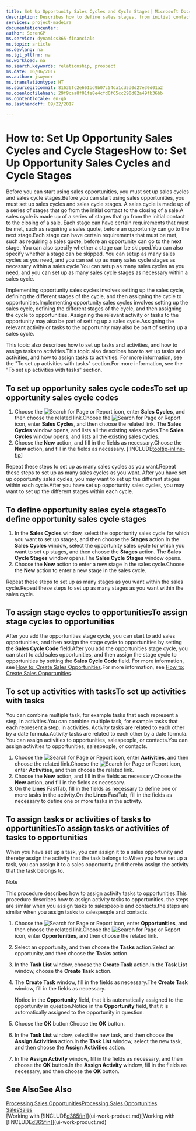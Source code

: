 ```yaml
---
title: Set Up Opportunity Sales Cycles and Cycle Stages| Microsoft Docs
description: Describes how to define sales stages, from initial contact to closing, to create a sales cycle and assign it to opportunities in Financials.
services: project-madeira
documentationcenter: 
author: SorenGP
ms.service: dynamics365-financials
ms.topic: article
ms.devlang: na
ms.tgt_pltfrm: na
ms.workload: na
ms.search.keywords: relationship, prospect
ms.date: 06/06/2017
ms.author: jswymer
ms.translationtype: HT
ms.sourcegitcommit: 81636fc2e661bd9b07c54da1cd5d0d27e30d01a2
ms.openlocfilehash: 29f9caa8f01fe8e4cfd0f65cc290d82a49fb36bb
ms.contentlocale: en-gb
ms.lasthandoff: 09/22/2017

---
```

# <a name="how-to-set-up-opportunity-sales-cycles-and-cycle-stages"></a><span data-ttu-id="88cf1-103">How to: Set Up Opportunity Sales Cycles and Cycle Stages</span><span class="sxs-lookup"><span data-stu-id="88cf1-103">How to: Set Up Opportunity Sales Cycles and Cycle Stages</span></span>
<span data-ttu-id="88cf1-104">Before you can start using sales opportunities, you must set up sales cycles and sales cycle stages.</span><span class="sxs-lookup"><span data-stu-id="88cf1-104">Before you can start using sales opportunities, you must set up sales cycles and sales cycle stages.</span></span> <span data-ttu-id="88cf1-105">A sales cycle is made up of a series of stages that go from the initial contact to the closing of a sale.</span><span class="sxs-lookup"><span data-stu-id="88cf1-105">A sales cycle is made up of a series of stages that go from the initial contact to the closing of a sale.</span></span> <span data-ttu-id="88cf1-106">Each stage can have certain requirements that must be met, such as requiring a sales quote, before an opportunity can go to the next stage.</span><span class="sxs-lookup"><span data-stu-id="88cf1-106">Each stage can have certain requirements that must be met, such as requiring a sales quote, before an opportunity can go to the next stage.</span></span> <span data-ttu-id="88cf1-107">You can also specify whether a stage can be skipped.</span><span class="sxs-lookup"><span data-stu-id="88cf1-107">You can also specify whether a stage can be skipped.</span></span> <span data-ttu-id="88cf1-108">You can setup as many sales cycles as you need, and you can set up as many sales cycle stages as necessary within a sales cycle.</span><span class="sxs-lookup"><span data-stu-id="88cf1-108">You can setup as many sales cycles as you need, and you can set up as many sales cycle stages as necessary within a sales cycle.</span></span>

<span data-ttu-id="88cf1-109">Implementing opportunity sales cycles involves setting up the sales cycle, defining the different stages of the cycle, and then assigning the cycle to opportunities.</span><span class="sxs-lookup"><span data-stu-id="88cf1-109">Implementing opportunity sales cycles involves setting up the sales cycle, defining the different stages of the cycle, and then assigning the cycle to opportunities.</span></span> <span data-ttu-id="88cf1-110">Assigning the relevant activity or tasks to the opportunity may also be part of setting up a sales cycle.</span><span class="sxs-lookup"><span data-stu-id="88cf1-110">Assigning the relevant activity or tasks to the opportunity may also be part of setting up a sales cycle.</span></span>

<span data-ttu-id="88cf1-111">This topic also describes how to set up tasks and activities, and how to assign tasks to activities.</span><span class="sxs-lookup"><span data-stu-id="88cf1-111">This topic also describes how to set up tasks and activities, and how to assign tasks to activities.</span></span> <span data-ttu-id="88cf1-112">For more information, see the "To set up activities with tasks" section.</span><span class="sxs-lookup"><span data-stu-id="88cf1-112">For more information, see the "To set up activities with tasks" section.</span></span>

## <a name="to-set-up-opportunity-sales-cycle-codes"></a><span data-ttu-id="88cf1-113">To set up opportunity sales cycle codes</span><span class="sxs-lookup"><span data-stu-id="88cf1-113">To set up opportunity sales cycle codes</span></span>
1. <span data-ttu-id="88cf1-114">Choose the ![Search for Page or Report](media/ui-search/search_small.png "Search for Page or Report icon") icon, enter **Sales Cycles**, and then choose the related link.</span><span class="sxs-lookup"><span data-stu-id="88cf1-114">Choose the ![Search for Page or Report](media/ui-search/search_small.png "Search for Page or Report icon") icon, enter **Sales Cycles**, and then choose the related link.</span></span> <span data-ttu-id="88cf1-115">The **Sales Cycles** window opens, and lists all the existing sales cycles.</span><span class="sxs-lookup"><span data-stu-id="88cf1-115">The **Sales Cycles** window opens, and lists all the existing sales cycles.</span></span>
2. <span data-ttu-id="88cf1-116">Choose the **New** action, and fill in the fields as necessary.</span><span class="sxs-lookup"><span data-stu-id="88cf1-116">Choose the **New** action, and fill in the fields as necessary.</span></span> [!INCLUDE[tooltip-inline-tip](includes/tooltip-inline-tip_md.md)]

<span data-ttu-id="88cf1-117">Repeat these steps to set up as many sales cycles as you want.</span><span class="sxs-lookup"><span data-stu-id="88cf1-117">Repeat these steps to set up as many sales cycles as you want.</span></span> <span data-ttu-id="88cf1-118">After you have set up opportunity sales cycles, you may want to set up the different stages within each cycle.</span><span class="sxs-lookup"><span data-stu-id="88cf1-118">After you have set up opportunity sales cycles, you may want to set up the different stages within each cycle.</span></span>

## <a name="to-define-opportunity-sales-cycle-stages"></a><span data-ttu-id="88cf1-119">To define opportunity sales cycle stages</span><span class="sxs-lookup"><span data-stu-id="88cf1-119">To define opportunity sales cycle stages</span></span>
1. <span data-ttu-id="88cf1-120">In the **Sales Cycles** window, select the opportunity sales cycle for which you want to set up stages, and then choose the **Stages** action.</span><span class="sxs-lookup"><span data-stu-id="88cf1-120">In the **Sales Cycles** window, select the opportunity sales cycle for which you want to set up stages, and then choose the **Stages** action.</span></span> <span data-ttu-id="88cf1-121">The **Sales Cycle Stages** window opens.</span><span class="sxs-lookup"><span data-stu-id="88cf1-121">The **Sales Cycle Stages** window opens.</span></span>
2. <span data-ttu-id="88cf1-122">Choose the **New** action to enter a new stage in the sales cycle.</span><span class="sxs-lookup"><span data-stu-id="88cf1-122">Choose the **New** action to enter a new stage in the sales cycle.</span></span>

<span data-ttu-id="88cf1-123">Repeat these steps to set up as many stages as you want within the sales cycle.</span><span class="sxs-lookup"><span data-stu-id="88cf1-123">Repeat these steps to set up as many stages as you want within the sales cycle.</span></span>

## <a name="to-assign-stage-cycles-to-opportunities"></a><span data-ttu-id="88cf1-124">To assign stage cycles to opportunities</span><span class="sxs-lookup"><span data-stu-id="88cf1-124">To assign stage cycles to opportunities</span></span>
<span data-ttu-id="88cf1-125">After you add the opportunities stage cycle, you can start to add sales opportunities, and then assign the stage cycle to opportunities by setting the **Sales Cycle Code** field.</span><span class="sxs-lookup"><span data-stu-id="88cf1-125">After you add the opportunities stage cycle, you can start to add sales opportunities, and then assign the stage cycle to opportunities by setting the **Sales Cycle Code** field.</span></span> <span data-ttu-id="88cf1-126">For more information, see [How to: Create Sales Opportunities](marketing-how-create-opportunities.md).</span><span class="sxs-lookup"><span data-stu-id="88cf1-126">For more information, see [How to: Create Sales Opportunities](marketing-how-create-opportunities.md).</span></span>

## <a name="to-set-up-activities-with-tasks"></a><span data-ttu-id="88cf1-127">To set up activities with tasks</span><span class="sxs-lookup"><span data-stu-id="88cf1-127">To set up activities with tasks</span></span>
<span data-ttu-id="88cf1-128">You can combine multiple task, for example tasks that each represent a step, in activities.</span><span class="sxs-lookup"><span data-stu-id="88cf1-128">You can combine multiple task, for example tasks that each represent a step, in activities.</span></span> <span data-ttu-id="88cf1-129">Activity tasks are related to each other by a date formula.</span><span class="sxs-lookup"><span data-stu-id="88cf1-129">Activity tasks are related to each other by a date formula.</span></span> <span data-ttu-id="88cf1-130">You can assign activities to opportunities, salespeople, or contacts.</span><span class="sxs-lookup"><span data-stu-id="88cf1-130">You can assign activities to opportunities, salespeople, or contacts.</span></span>

1. <span data-ttu-id="88cf1-131">Choose the ![Search for Page or Report](media/ui-search/search_small.png "Search for Page or Report icon") icon, enter **Activities**, and then choose the related link.</span><span class="sxs-lookup"><span data-stu-id="88cf1-131">Choose the ![Search for Page or Report](media/ui-search/search_small.png "Search for Page or Report icon") icon, enter **Activities**, and then choose the related link.</span></span>
2. <span data-ttu-id="88cf1-132">Choose the **New** action, and fill in the fields as necessary.</span><span class="sxs-lookup"><span data-stu-id="88cf1-132">Choose the **New** action, and fill in the fields as necessary.</span></span>
3. <span data-ttu-id="88cf1-133">On the **Lines** FastTab, fill in the fields as necessary to define one or more tasks in the activity.</span><span class="sxs-lookup"><span data-stu-id="88cf1-133">On the **Lines** FastTab, fill in the fields as necessary to define one or more tasks in the activity.</span></span>

## <a name="to-assign-tasks-or-activities-of-tasks-to-opportunities"></a><span data-ttu-id="88cf1-134">To assign tasks or activities of tasks to opportunities</span><span class="sxs-lookup"><span data-stu-id="88cf1-134">To assign tasks or activities of tasks to opportunities</span></span>
<span data-ttu-id="88cf1-135">When you have set up a task, you can assign it to a sales opportunity and thereby assign the activity that the task belongs to.</span><span class="sxs-lookup"><span data-stu-id="88cf1-135">When you have set up a task, you can assign it to a sales opportunity and thereby assign the activity that the task belongs to.</span></span>

> [!NOTE]  
>   <span data-ttu-id="88cf1-136">This procedure describes how to assign activity tasks to opportunities.</span><span class="sxs-lookup"><span data-stu-id="88cf1-136">This procedure describes how to assign activity tasks to opportunities.</span></span> <span data-ttu-id="88cf1-137">the steps are similar when you assign tasks to salespeople and contacts.</span><span class="sxs-lookup"><span data-stu-id="88cf1-137">the steps are similar when you assign tasks to salespeople and contacts.</span></span>

1. <span data-ttu-id="88cf1-138">Choose the ![Search for Page or Report](media/ui-search/search_small.png "Search for Page or Report icon") icon, enter **Opportunities**, and then choose the related link.</span><span class="sxs-lookup"><span data-stu-id="88cf1-138">Choose the ![Search for Page or Report](media/ui-search/search_small.png "Search for Page or Report icon") icon, enter **Opportunities**, and then choose the related link.</span></span>
2. <span data-ttu-id="88cf1-139">Select an opportunity, and then choose the **Tasks** action.</span><span class="sxs-lookup"><span data-stu-id="88cf1-139">Select an opportunity, and then choose the **Tasks** action.</span></span>
3. <span data-ttu-id="88cf1-140">In the **Task List** window, choose the **Create Task** action.</span><span class="sxs-lookup"><span data-stu-id="88cf1-140">In the **Task List** window, choose the **Create Task** action.</span></span>
4.  <span data-ttu-id="88cf1-141">The **Create Task** window, fill in the fields as necessary.</span><span class="sxs-lookup"><span data-stu-id="88cf1-141">The **Create Task** window, fill in the fields as necessary.</span></span>

    <span data-ttu-id="88cf1-142">Notice in the **Opportunity** field, that it is automatically assigned to the opportunity in question.</span><span class="sxs-lookup"><span data-stu-id="88cf1-142">Notice in the **Opportunity** field, that it is automatically assigned to the opportunity in question.</span></span>
5. <span data-ttu-id="88cf1-143">Choose the **OK** button.</span><span class="sxs-lookup"><span data-stu-id="88cf1-143">Choose the **OK** button.</span></span>
6. <span data-ttu-id="88cf1-144">In the **Task List** window, select the new task, and then choose the **Assign Activities** action.</span><span class="sxs-lookup"><span data-stu-id="88cf1-144">In the **Task List** window, select the new task, and then choose the **Assign Activities** action.</span></span>
7. <span data-ttu-id="88cf1-145">In the **Assign Activity** window, fill in the fields as necessary, and then choose the **OK** button.</span><span class="sxs-lookup"><span data-stu-id="88cf1-145">In the **Assign Activity** window, fill in the fields as necessary, and then choose the **OK** button.</span></span>

## <a name="see-also"></a><span data-ttu-id="88cf1-146">See Also</span><span class="sxs-lookup"><span data-stu-id="88cf1-146">See Also</span></span>
[<span data-ttu-id="88cf1-147">Processing Sales Opportunities</span><span class="sxs-lookup"><span data-stu-id="88cf1-147">Processing Sales Opportunities</span></span>](marketing-processing-sales-opportunities.md)  
[<span data-ttu-id="88cf1-148">Sales</span><span class="sxs-lookup"><span data-stu-id="88cf1-148">Sales</span></span>](sales-manage-sales.md)  
<span data-ttu-id="88cf1-149">[Working with [!INCLUDE[d365fin](includes/d365fin_md.md)]](ui-work-product.md)</span><span class="sxs-lookup"><span data-stu-id="88cf1-149">[Working with [!INCLUDE[d365fin](includes/d365fin_md.md)]](ui-work-product.md)</span></span>

